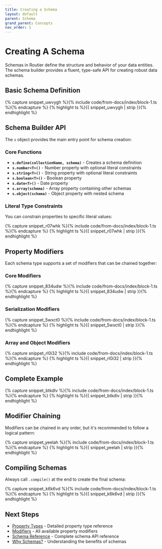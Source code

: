 ```yaml
---
title: Creating a Schema
layout: default
parent: Schema
grand_parent: Concepts
nav_order: 1
---
```


# Creating A Schema

Schemas in Routier define the structure and behavior of your data entities. The schema builder provides a fluent, type-safe API for creating robust data schemas.

## Basic Schema Definition

{% capture snippet_uwvygh %}{% include code/from-docs/index/block-1.ts %}{% endcapture %}
{% highlight ts %}{{ snippet_uwvygh  | strip }}{% endhighlight %}

## Schema Builder API

The `s` object provides the main entry point for schema creation:

### Core Functions

- **`s.define(collectionName, schema)`** - Creates a schema definition
- **`s.number<T>()`** - Number property with optional literal constraints
- **`s.string<T>()`** - String property with optional literal constraints
- **`s.boolean<T>()`** - Boolean property
- **`s.date<T>()`** - Date property
- **`s.array(schema)`** - Array property containing other schemas
- **`s.object(schema)`** - Object property with nested schema

### Literal Type Constraints

You can constrain properties to specific literal values:

{% capture snippet_r07whk %}{% include code/from-docs/index/block-1.ts %}{% endcapture %}
{% highlight ts %}{{ snippet_r07whk  | strip }}{% endhighlight %}

## Property Modifiers

Each schema type supports a set of modifiers that can be chained together:

### Core Modifiers

{% capture snippet_834udw %}{% include code/from-docs/index/block-1.ts %}{% endcapture %}
{% highlight ts %}{{ snippet_834udw  | strip }}{% endhighlight %}

### Serialization Modifiers

{% capture snippet_5wxct0 %}{% include code/from-docs/index/block-1.ts %}{% endcapture %}
{% highlight ts %}{{ snippet_5wxct0  | strip }}{% endhighlight %}

### Array and Object Modifiers

{% capture snippet_rl0i32 %}{% include code/from-docs/index/block-1.ts %}{% endcapture %}
{% highlight ts %}{{ snippet_rl0i32  | strip }}{% endhighlight %}

## Complete Example

{% capture snippet_btkdlv %}{% include code/from-docs/index/block-1.ts %}{% endcapture %}
{% highlight ts %}{{ snippet_btkdlv  | strip }}{% endhighlight %}

## Modifier Chaining

Modifiers can be chained in any order, but it's recommended to follow a logical pattern:

{% capture snippet_yeelah %}{% include code/from-docs/index/block-1.ts %}{% endcapture %}
{% highlight ts %}{{ snippet_yeelah  | strip }}{% endhighlight %}

## Compiling Schemas

Always call `.compile()` at the end to create the final schema:

{% capture snippet_k6k6vd %}{% include code/from-docs/index/block-1.ts %}{% endcapture %}
{% highlight ts %}{{ snippet_k6k6vd  | strip }}{% endhighlight %}

## Next Steps

- [Property Types](property-types/README.md) - Detailed property type reference
- [Modifiers](modifiers/README.md) - All available property modifiers
- [Schema Reference](reference.md) - Complete schema API reference
- [Why Schemas?](why-schemas.md) - Understanding the benefits of schemas
